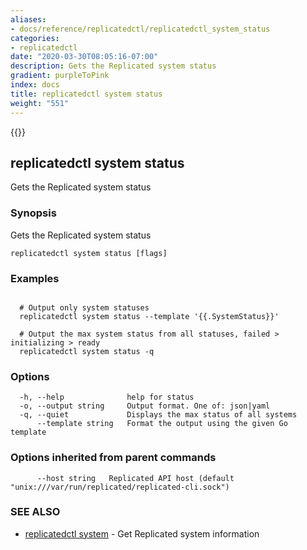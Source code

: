 ```yaml
---
aliases:
- docs/reference/replicatedctl/replicatedctl_system_status
categories:
- replicatedctl
date: "2020-03-30T08:05:16-07:00"
description: Gets the Replicated system status
gradient: purpleToPink
index: docs
title: replicatedctl system status
weight: "551"
---
```


{{<legacynotice>}}

## replicatedctl system status

Gets the Replicated system status

### Synopsis

Gets the Replicated system status

```
replicatedctl system status [flags]
```

### Examples

```

  # Output only system statuses
  replicatedctl system status --template '{{.SystemStatus}}'

  # Output the max system status from all statuses, failed > initializing > ready
  replicatedctl system status -q
```

### Options

```
  -h, --help              help for status
  -o, --output string     Output format. One of: json|yaml
  -q, --quiet             Displays the max status of all systems
      --template string   Format the output using the given Go template
```

### Options inherited from parent commands

```
      --host string   Replicated API host (default "unix:///var/run/replicated/replicated-cli.sock")
```

### SEE ALSO

* [replicatedctl system](/api/replicatedctl/replicatedctl_system/)	 - Get Replicated system information

